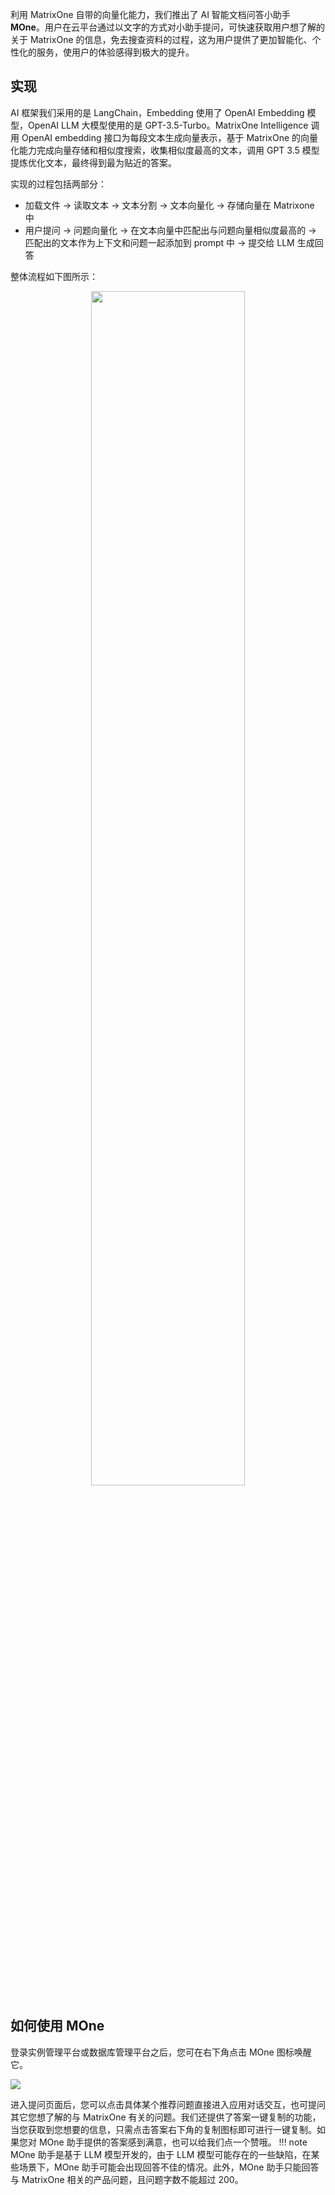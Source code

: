 利用 MatrixOne 自带的向量化能力，我们推出了 AI 智能文档问答小助手 **MOne**。用户在云平台通过以文字的方式对小助手提问，可快速获取用户想了解的关于 MatrixOne 的信息，免去搜查资料的过程，这为用户提供了更加智能化、个性化的服务，使用户的体验感得到极大的提升。

## 实现

AI 框架我们采用的是 LangChain，Embedding 使用了 OpenAI Embedding 模型，OpenAI LLM 大模型使用的是 GPT-3.5-Turbo。MatrixOne Intelligence 调用 OpenAI embedding 接口为每段文本生成向量表示，基于 MatrixOne 的向量化能力完成向量存储和相似度搜索，收集相似度最高的文本，调用 GPT 3.5 模型提炼优化文本，最终得到最为贴近的答案。

实现的过程包括两部分：  

- 加载文件 -> 读取文本 -> 文本分割 -> 文本向量化 -> 存储向量在 Matrixone 中  
- 用户提问 -> 问题向量化 -> 在文本向量中匹配出与问题向量相似度最高的 -> 匹配出的文本作为上下文和问题一起添加到 prompt 中 -> 提交给 LLM 生成回答

整体流程如下图所示：

<div align="center">
<img src=https://community-shared-data-1308875761.cos.ap-beijing.myqcloud.com/artwork/mocdocs/overview/mone-1.png width=70% heigth=70%/>
</div>

## 如何使用 MOne

登录实例管理平台或数据库管理平台之后，您可在右下角点击 MOne 图标唤醒它。

![](https://community-shared-data-1308875761.cos.ap-beijing.myqcloud.com/artwork/mocdocs/overview/mone-2.png)

进入提问页面后，您可以点击具体某个推荐问题直接进入应用对话交互，也可提问其它您想了解的与 MatrixOne 有关的问题。我们还提供了答案一键复制的功能，当您获取到您想要的信息，只需点击答案右下角的复制图标即可进行一键复制。如果您对 MOne 助手提供的答案感到满意，也可以给我们点一个赞哦。
!!! note
    MOne 助手是基于 LLM 模型开发的，由于 LLM 模型可能存在的一些缺陷，在某些场景下，MOne 助手可能会出现回答不佳的情况。此外，MOne 助手只能回答与 MatrixOne 相关的产品问题，且问题字数不能超过 200。
